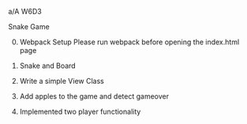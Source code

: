 a/A W6D3

Snake Game

0. Webpack Setup
  Please run webpack before opening the index.html page

1. Snake and Board

2. Write a simple View Class

3. Add apples to the game and detect gameover

4. Implemented two player functionality
